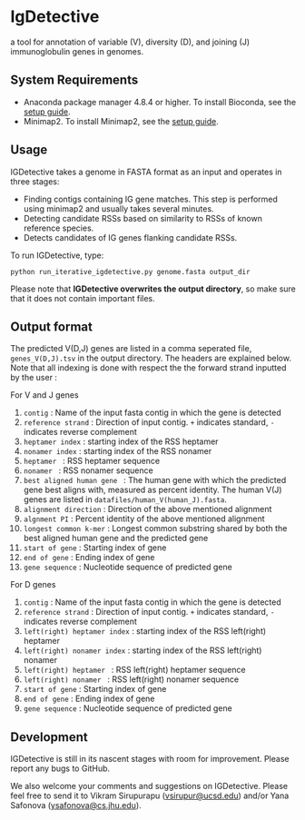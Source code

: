 # IgDetective
a tool for annotation of variable (V), diversity (D), and joining (J) immunoglobulin genes in genomes.

## System Requirements
* Anaconda package manager 4.8.4 or higher. To install Bioconda, see the [setup guide](https://bioconda.github.io/user/install.html#install-conda).
* Minimap2. To install Minimap2, see the [setup guide](https://anaconda.org/bioconda/minimap2).

## Usage
IGDetective takes a genome in FASTA format as an input and operates in three stages:
* Finding contigs containing IG gene matches. This step is performed using minimap2 and usually takes several minutes. 
* Detecting candidate RSSs based on similarity to RSSs of known reference species. 
* Detects candidates of IG genes flanking candidate RSSs. 

To run IGDetective, type:
```
python run_iterative_igdetective.py genome.fasta output_dir
```
Please note that **IGDetective overwrites the output directory**, so make sure that it does not contain important files.

## Output format

The predicted V(D,J) genes are listed in a comma seperated file, `genes_V(D,J).tsv`  in the output directory. 
The headers are explained below. Note that all indexing is done with respect the the forward strand inputted by the user : 

For V and J genes
1. `contig` : Name of the input fasta contig in which the gene is detected
1. `reference strand` : Direction of input contig. `+` indicates standard, `-` indicates reverse complement
1. `heptamer index` : starting index of the RSS heptamer
1. `nonamer index` : starting index of the RSS nonamer
1. `heptamer ` :  RSS heptamer sequence
1. `nonamer ` :  RSS nonamer sequence
1. `best aligned human gene ` :  The human gene with which the predicted gene best aligns with, measured as percent identity. The human V(J) genes are listed in `datafiles/human_V(human_J).fasta`.
1. `alignment direction` : Direction of the above mentioned alignment
1. `algnment PI` : Percent identity of the above mentioned alignment
1. `longest common k-mer` : Longest common substring shared by both the best aligned human gene and the predicted gene
1. `start of gene` : Starting index of gene
1. `end of gene` : Ending index of gene
1. `gene sequence` : Nucleotide sequence of predicted gene

For D genes
1. `contig` : Name of the input fasta contig in which the gene is detected
1. `reference strand` : Direction of input contig. `+` indicates standard, `-` indicates reverse complement
1. `left(right) heptamer index` : starting index of the RSS left(right) heptamer
1. `left(right) nonamer index` : starting index of the RSS left(right) nonamer
1. `left(right) heptamer ` :  RSS left(right) heptamer sequence
1. `left(right) nonamer ` :  RSS left(right) nonamer sequence
1. `start of gene` : Starting index of gene
1. `end of gene` : Ending index of gene
1. `gene sequence` : Nucleotide sequence of predicted gene

## Development
IGDetective is still in its nascent stages with room for improvement. Please report any bugs to GitHub. 

We also welcome your comments and suggestions on IGDetective. Please feel free to send it to Vikram Sirupurapu (vsirupur@ucsd.edu) and/or Yana Safonova (ysafonova@cs.jhu.edu).
